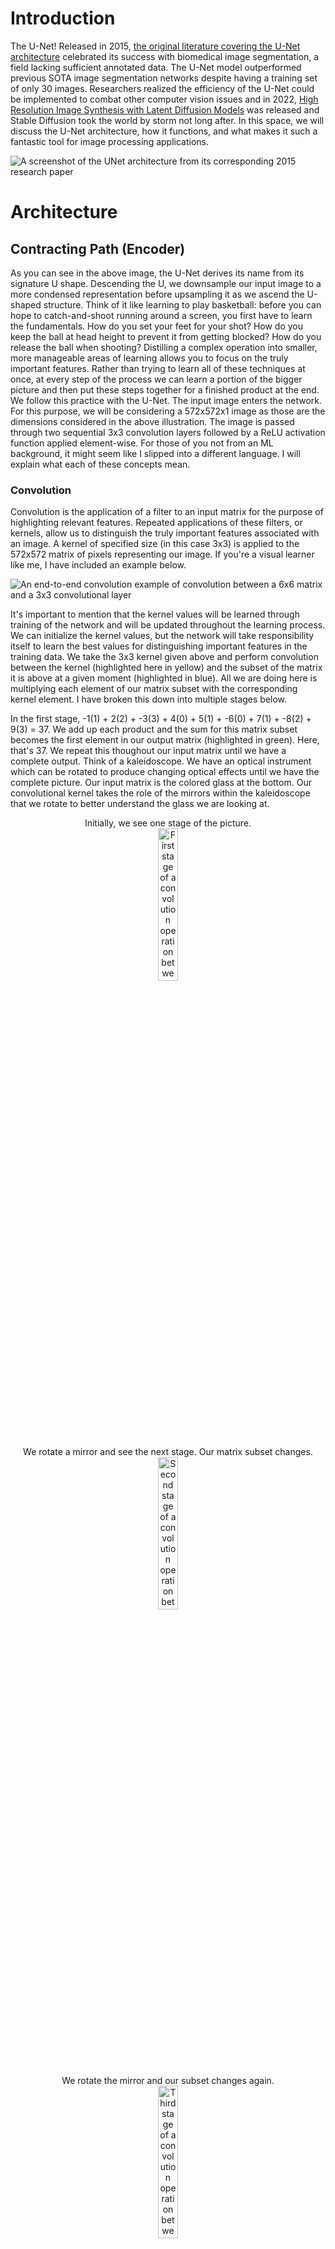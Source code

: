 # Introduction

The U-Net! Released in 2015, [the original literature covering the U-Net architecture](https://arxiv.org/abs/1505.04597) celebrated its success with biomedical image segmentation, a field lacking sufficient annotated data. The U-Net model outperformed previous SOTA image segmentation networks despite having a training set of only 30 images. Researchers realized the efficiency of the U-Net could be implemented to combat other computer vision issues and in 2022, [High Resolution Image Synthesis with Latent Diffusion Models](https://arxiv.org/abs/2112.10752) was released and Stable Diffusion took the world by storm not long after. In this space, we will discuss the U-Net architecture, how it functions, and what makes it such a fantastic tool for image processing applications.

![A screenshot of the UNet architecture from its corresponding 2015 research paper](/UNet/Images/unet_architecture.png)
# Architecture

## Contracting Path (Encoder)

As you can see in the above image, the U-Net derives its name from its signature U shape. Descending the U, we downsample our input image to a more condensed representation before upsampling it as we ascend the U-shaped structure. Think of it like learning to play basketball: before you can hope to catch-and-shoot running around a screen, you first have to learn the fundamentals. How do you set your feet for your shot? How do you keep the ball at head height to prevent it from getting blocked? How do you release the ball when shooting? Distilling a complex operation into smaller, more manageable areas of learning allows you to focus on the truly important features. Rather than trying to learn all of these techniques at once, at every step of the process we can learn a portion of the bigger picture and then put these steps together for a finished product at the end. We follow this practice with the U-Net. The input image enters the network. For this purpose, we will be considering a 572x572x1 image as those are the dimensions considered in the above illustration. The image is passed through two sequential 3x3 convolution layers followed by a ReLU activation function applied element-wise. For those of you not from an ML background, it might seem like I slipped into a different language. I will explain what each of these concepts mean.  

### Convolution
Convolution is the application of a filter to an input matrix for the purpose of highlighting relevant features. Repeated applications of these filters, or kernels, allow us to distinguish the truly important features associated with an image. A kernel of specified size (in this case 3x3) is applied to the 572x572 matrix of pixels representing our image. If you're a visual learner like me, I have included an example below.

![An end-to-end convolution example of convolution between a 6x6 matrix and a 3x3 convolutional layer](/UNet/Images/convolution_with_calculations.png)

It's important to mention that the kernel values will be learned through training of the network and will be updated throughout the learning process. We can initialize the kernel values, but the network will take responsibility itself to learn the best values for distinguishing important features in the training data. We take the 3x3 kernel given above and perform convolution between the kernel (highlighted here in yellow) and the subset of the matrix it is above at a given moment (highlighted in blue). All we are doing here is multiplying each element of our matrix subset with the corresponding kernel element. I have broken this down into multiple stages below.

In the first stage, -1(1) + 2(2) + -3(3) + 4(0) + 5(1) + -6(0) + 7(1) + -8(2) + 9(3) = 37. We add up each product and the sum for this matrix subset becomes the first element in our output matrix (highlighted in green). Here, that's 37. We repeat this thoughout our input matrix until we have a complete output. Think of a kaleidoscope. We have an optical instrument which can be rotated to produce changing optical effects until we have the complete picture. Our input matrix is the colored glass at the bottom. Our convolutional kernel takes the role of the mirrors within the kaleidoscope that we rotate to better understand the glass we are looking at. 
<p align="center" width="100%">
  Initially, we see one stage of the picture. <br>
  <img src="/UNet/Images/cwc_first_stage.png" alt="First stage of a convolution operation between a matrix and a kernel" width="25%">
</p>

<p align="center" width="100%">
  We rotate a mirror and see the next stage. Our matrix subset changes. <br>
  <img src="/UNet/Images/cwc_second_stage.png" alt="Second stage of a convolution operation between a matrix and a kernel" width="25%"> 
</p>
 
<p align="center" width="100%">
  We rotate the mirror and our subset changes again. <br>
  <img src="/UNet/Images/cwc_third_stage.png" alt="Third stage of a convolution operation between a matrix and a kernel" width="25%">  
</p>

<p align="center" width="100%">
  And again, completing the topmost row. <br>
  <img src="/UNet/Images/cwc_fourth_stage.png" alt="Fourth stage of a convolution operation between a matrix and a kernel" width="25%">  
</p>

So far, we have only been looking at the top row of the kaleidoscope image. And so we shift the lens down slightly to the next stage. A lot of the image will look the same but we have lost the topmost row and gained another row instead. Here, we are performing the same elementwise multiplication between the kernel and our matrix subset and summing the products. ![Second row of a convolution operation between a matrix and a kernel](/UNet/Images/cwc_second_row.png) We complete the second row, shift down and perform the same operations. ![Third row of a convolution operation between a matrix and a kernel](/UNet/Images/cwc_third_row.png) We shift down another row and arrive at all the information our kaleidoscope has to offer and correspondingly all the information our kernel has chosen to highlight from our input matrix. ![Fourth row of a convolution operation between a matrix and a kernel](/UNet/Images/cwc_fourth_row.png) 
As you can see in the example, our input matrix is 6x6 while our output is 4x4. The reason for this decrease in size is that as we move the kernel around the input matrix, we lose out on the edgemost matrix elements. This is intended for the U-Net architecture. The authors refer to it as the overlap-tile strategy, important for biomedical image segmentation as we only utilize pixels of the image where the full context is available in the input image. Here is an illustration from the research paper: 
<p align="center" width="100%">
  <img src="/UNet/Images/biomed_convolution_example.png" alt="Biomedical image segmentation example of convolution operation from U-Net research paper released in 2015" width="40%"
</p>

Convolution discards the edges of the image due to the incomplete context around those pixels, similar to our example.

### Rectified Linear Unit
Now that we have our output matrix, we apply an element-wise activation function. An activation function takes in a value and acts like a security checkpoint at the airport. At the airport, if you have a bottle with liquid over a certain volume, you must empty it before continuing. Rules are in place and if you fall short of those rules, you alter your input before proceeding. Depending on the value input to the activation function, it may allow it to pass unaffected or reject the value and replace it with 0. These actions will also change dependent on the respective activation function. The rectified linear unit (ReLU) activation function allows all nonnegative values to pass, and rejects negative values, setting them to 0.
<p align="center" width="100%">
  <img src="/UNet/Images/relu_activation_function.png" alt="A graph demonstrating the Rectified Linear Unit activation function" width="25%">
</p>

After passing our output matrix through the ReLU activation function, we have the following matrix. As you can see, only negative values were affected.
<p align="center" width="100%">
  <img src="/UNet/Images/matrix_after_activation.png" width="55%">
</p>

By passing our output matrix through this activation function, we are zeroing all negative values. This is important. Activation functions take on the nonlinear responsibility of our network. For those of you with an ML background, this is intuitive. For others, I'll give a brief overview and attach some resources for further reading. Without introducing any nonlinearity, we are bounding our network to linear representations. Regardless of our architecture or number of layers, a combination of linear operations will always result in a linear output and fail to capture a more complex relationship.
<p align="center" width="100%">
  <img src="/UNet/Images/linear_vs_nonlinear.png" alt="A simple example of linear operations failing to capture more complex data relationships"               width="30%"
</p>
  
Expressing this idea in 2-dimensions might seem reductive, but we can see that regardless of the number of operations in our linear relationship, we fail to adequately represent the quadratic curve. We can better capture it at a single instance, but linear operations will always fail to correctly model nonlinear relationships. Nonlinear activation functions allow us to express more complex relationships for the network to better model and understand the data. [Here is a video of Andrew Ng on nonlinear activation functions](https://www.youtube.com/watch?v=NkOv_k7r6no). [And a blog post covering some activation functions with code examples](https://machinelearningmastery.com/using-activation-functions-in-neural-networks/).

### Down-sampling (Max Pooling)
The stages mentioned above are repeated twice. Our initial image is passed through a convolution operation, then ReLU, and that result is passed through another round of convolution and activation functions. Next, we arrive at the downsampling step, illustrated in the below diagram with a red arrow.
<p align="center" width="100%">
  <img src="/UNet/Images/first_downsampling_step.png" alt="The first max pooling operation performed on the contracting path of the U-Net" width="10%"
</p>

To downsample our matrix output, we perform a 2x2 max pooling operation. Max pooling maintains the most essential features of our image while diminishing our total information for faster computations. Preserving the most important features regardless of our matrix size builds robustness in the network to scale and orientation changes in images. We can take our previous matrix as an example. At each 2x2 matrix subset, we highlight the most relevant value and pass it on to our output matrix (highlighted in green).
<p align="center" width="100%">
  <img src="/UNet/Images/max_pooling.png" alt="Example of a max pooling operation transforming a 4x4 matrix into a 2x2 matrix" width="35%"
</p>

By emphasizing the most relevant features in our image, we are also diminishing the less important features. The network becomes less concerned with discoloration or lighting of an image and focuses on the critical features of the objects contained within the image.

Following the convolution, ReLU, and now max pooling operation, the most relevant features of the image have been highlighted for the network to learn. It has also arrived at a much more compact representation of the image, spotlighting the efficiency of the U-Net architecture. Distlling our higher-dimension image to a lower-dimension representation allows for easier and faster computations, especially when our images aren't 4x4 as in the example above, but 568x568. With each max pooling operation, we decrease our total number of pixels by 75% as we half both the number of rows and the number of columns in our matrix. By halving our matrix both horizontally and vertically, we have arrived at a much more compact image representation. 

### Channels
Let's take a step back and revisit convolution. They have an important feature I didn't touch on, channels. Channels are the third dimension for our image matrices. Similar to how images have a height and width, they also have channels. Channels represent the number of distinct spaces where our image offers information. The easiest way to think of this is through the RGB color space. RGB images are stored with three channels: red, green, and blue. Each channel contains information on its associated intensity. We can look at the image of a lake separated to its respective red, green, and blue channels.
<p align="center" width="100%">
  <img src="/UNet/Images/image_channels.png" alt="An example image broken down to its respective red, green, and blue channels." width="85%"
</p>

Each image channel is made up of the associated per-pixel intensity values. These matrices have the exact same height, width, and number of pixels. Each channel is a matrix whose values contain information on the specific pixel's intensity. In the example below, these values range from 0-1 and represent the intensity of that color in the associated pixel. The first pixel in the image appears to be fairly distributed between red and blue with a slight green influence. The bottom-left pixel appears to have a heavy red influence, but both green and blue coloring are also apparent in the pixel.
<p align="center" width="100%">
  <img src="/UNet/Images/channels.png" alt="An image matrix with pixel values corresponding to its red, green, and blue channels." width="35%"
</p>

However, channels don't have to be restricted to the color space. They can represent information on saturation, lighting, and many other visual effects we take for granted when seeing an image, but are crucial to a computer's comprehension. If the image only had one channel, it would lack information on color or other effects. This is known as grayscale. Instead of RGB coloring, the channel would contain information on the intensity of gray shading. One extreme of the intensity spectrum would be white, and the other would be black. Thus, grayscale images only need one channel for information.

When performing convolution, we can control the number of channels in our output, allowing the network to broaden its understanding of an image. It can go beyond grayscale, and process the image in a number of different spaces. These distinct spaces allow the network to accomplish its image processing goal. By incorporating a variety of information contained in different perspectives (channels), the computer gains a more complete awareness of the image it is viewing.

Convolution can affect our channel dimension, similar to max pooling's effect on height and width dimensions. We can take a grayscale image and perform convolution to broaden it to 64 channels, deepening the network's image comprehension. This is the example in the paper. Every rectangle indicating the image will have its height and width dimensions near the bottom of the rectangle and its number of channels above the rectangle.
<p align="center" width="100%">
  <img src="/UNet/Images/unet_channels.png" width="10%"
</p>

A 572x572x1 image is input and broadened to 570x570x64. Our input image only holds one channel, as the biomedical images the network was trained on are all in grayscale, offering information on shades of black-and-white but having no channels for color representation. If we were training on RGB images, we could feed in images with 3 channels (572x572x3) and still have a 570x570x64 sized output. Throughout the network, our first convolution operation also dictates our number of channels moving forward. In the first stage, our first convolution operation gives us 64 channels. In the next stage, following our max pooling, we perform our first convolution operation and increase the channels to 128. This continues, doubling our number of channels in the first convolution operation of each stage until we arrive at the bottom of our U-shape and the bridge in our architecture. 

## Bridge
We repeat the above process (3x3 convolution, ReLU, 3x3 convolution, ReLU, 2x2 max pooling) before arriving at the bridge, the bottom of the U-shaped architecture. This is our link between the contractive path we have descended and the expansive path we will soon ascend. Our image is at its smallest dimension size. From our initial 572x572x1 matrix, we have arrived at a 32x32x512 representation. This is the output of the final max pooling operation and serves as our input to the bridge.
<p align="center" width="100%">
  <img src="/UNet/Images/bridge.png" alt="Diagram of the bridge of the U-Net architure taken from the corresponding 2015 research paper" width="55%"
</p>

We repeat the process from throughout our contractive path descension. 3x3 convolution doubling our channel number, elementwise ReLU activation function, another 3x3 convolution, and ReLU takes our image dimensions to 28x28x1024. Since we have arrived at the bottom of the U, rather than downsample again, we upsample and begin our ascent up the expansive path of the architecture. At some point, no matter how much you practice each technique individually, the only way to increase your proficiency with shooting coming off of a screen is to incorporate your improved techniques into shooting off a screen. That is what we are doing here. We've distilled our task into its multiple separate techniques and now it is time to start putting it all together again and see how we have improved. 

## Expansive Path (Decoder)
Throughout our encoder process, we performed multiple sequential operations. Convolutions were followed by an activation function, and multiple convolution-activation operations occurred before we downsampled our matrix. We will follow a similar process with our decoder section. We are now putting our techniques together in hopes of shooting the perfect shot, just like the network assembling the features it has learned from its training. Rather than practicing catching the ball, setting our feet, and raising the ball to shoot individually, we will be practicing these skills together. Rather than breaking down our image into separate channels, we'll be accumulating the information we learn from these channels. Rather than downsampling, we will be upsampling. The purpose of the encoder was to determine the most decisive features from our image and condense them to a more computationally-friendly representation while minimizing information loss. The decoder's purpose is to rebuild the image from the network's determined features and compare model output to our desired outcome. Learning at every stage of the decoder will be augmented through skip connections, which I'll cover below. 

### Skip Connections
As we ascend the expansive path, we notice a significant change in the architecture from the contracting path. Skip connections, or connecting paths, offer an opportunity for our network to augment its decoding step learning through information from the corresponding encoding step. Skip connections link images at similar stages in their respective processes. These connections across the architecture boost our image understanding. Images from the contracting path are cropped and concatenated on to our expansive path images. Since images are taken from equivalent steps in their respective processes, they have an equal number of channels. Our expansive path images are augmented with their counterparts and the number of channels is doubled. In the illustration below, images from the contracting path are cropped so that they fit the size of the respective stage in the expansive path. The crop is denoted by the dotted blue lines and the connecting path by the arrow in the image below. The concatenated contracting path image is depicted as a white rectangle extending our expansive path image.
<p align="center" width="100%">
  <img src="/UNet/Images/connecting_path_crop.png" alt="Crop of the U-Net architure taken from the corresponding 2015 research paper" width="60%"
</p>

The benefit here is that by combining the features present at the encoder stage with those present at the decoder stage, we obtain a more complete understanding of the image. Every channel of our image contributes to the network's overall understanding and provides more context for the image we are reassembling. 

Our current decoder stage image is being reassembled after having been compacted through the encoder. It has been condensed to contain the most important features of our image, but may have lost some spatial awareness of object locations. When trying to reconstruct our image to a higher resolution, regaining the spatial information is crucial. By concatenating the encoder stage representations to our decoder stage, we gain information from a higher resolution image and allow for more accurate image reconstruction. It's like assembling Lego. The picture on the box is a much larger representation of the object you're trying to construct. When building your bricks, you're aware that the floodlights go on top of the fire station. But where is the top of the station? By consulting the image on the box, you can gain a better understanding of the proportion of your bricks and where exactly to place the construction's most important features. 

Similarly for the U-Net, we've identified the most important features, but when trying to reassemble our details to a higher resolution we might have lost their exact placement. Concatenation of the encoder-stage images helps us. The cropped encoder stage might have spatial awareness of all the objects in the image, but not yet understand each feature's importance. The decoder stage image will be aware of the features but have lost their exact location when upsampling from smaller image dimensions. The Lego box doesn't place any emphasis on the floodlights, but it tells you their exact position relative to the other bricks of your construction. We place emphasis on the floodlights when reconstructing the building, and consulting the cover of the box helps us determine their location when reassembling the bricks from scratch. By combining the encoder and decoder stage representations, we can recognize what objects are important and their exact location in relation to the other image pixels, boosting our network's overall image perception. A simplified example is given below, taken from [this video](https://www.youtube.com/watch?v=NhdzGfB1q74) which does a phenomenal job explaining the overall U-net architecture.

<img src="/UNet/Images/decoder_stage_sc.png" width="33%" /> <img src="/UNet/Images/encoder_stage_sc.png" width="33%" /> <img src="/UNet/Images/combined_stage_sc.png" width="33%" />

### Convolution, ReLU, and Up-Sampling
Immediately after the skip connection has concatenated our images atop one another, doubling our number of channels, we pass them through a series of convolution and activation function operations. The first convolution stage receives as input our concatenation of decoder and encoder stage images. It halves the number of channels, absorbing the information gained from the skip connections. This output matrix is passed through an elementwise ReLU, before we repeat another stage of convolution and activation function operations.

The purpose of these blocks is similar to their purpose in the contracting path. The convolution emphasizes our important features and the activation function implements nonlinearity for modeling complexity. Let's reexamine our convolution and activation function example from before. Even in this simplified example, the operations have a notable impact. Our initial matrix with no value greater than 6 has jumped to contain a much larger range of values, even with ReLU limiting the nonnegative values.
<p align="center" width="100%">
  <img src="/UNet/Images/convolution_result_revisited.png" width="30%"
</p>

If we pass the matrix through another stage with the same convolutional kernel, we can observe a greater activation of the matrix values, with some jumping to triple digits. Even with this toy example, we can see how convolution may emphasize certain features and devalue others. 
<p align="center" width="100%">
  <img src="/UNet/Images/convolution_next_step.png" width="30%"
</p>

After passing the convolution result through an activation function, we arrive at the below matrix. Our activation function has set the bottom-left negative value to 0. In this example, this might indicate there is little information for our network to care about in this region. We've arrived at a more compact representaton of our image with important regions emphasized and regions with little information devalued.
<p align="center" width="100%">
  <img src="/UNet/Images/activation_function_next_step.png" alt="Effect of ReLU activation function on simplified matrix example" width="30%"
</p>

This example is only meant to reiterate how convolutional operations work. It's unlikely for two filters to have the same values. Each filter's values are optimized by the network to highlight significant details of our image and devalue insignificant features. Convolution is the proof in our pudding. As the network is trained on a multitude of images, it receives feedback on its performance and updates the values of its convolutional filters to produce better results going forward. It works in concert with the activation functions, skip connections, upsampling and downsampling operations to serve as the network's decision-makers on the important features in an image. 

Lastly, a reminder that the network operates on a much larger scale. Matrices are not 6x6, 4x4 or 2x2, they are anywhere from 28x28 to 572x572. This is why our encoder path condenses each image to a much smaller representation. It provides an efficient method to determine the most important features of our image, regardless of its dimensionality. This is why neural networks have been found to be so valuable. The network determines the values of our convolution kernels, and their optimal implementation to interact with the other network operations. Throughout training, these values are updated as the network realizes what produces the best results. 

### Up-Sampling
Two main approaches exist to upsampling: nearest neighbor interpolation and transpose convolution. Nearest neighbor interpolation is the original implementation covered in the research paper. Transpose convolution is a newer, slightly more complex alternative which I summarize [below](#transpose-convolution). Nearest neighbor interpolation is intuitive. We quadruple our matrix size by doubling the number of rows and doubling the number of columns in our data. We can convert a 2x2 matrix to a 4x4 matrix by doubling the representation of each value horizontally and vertically.
<p align="center" width="100%">
  <img src="/UNet/Images/simple_upsampling.png" alt="Matrix example of simple upsampling operation" width="65%"
</p>

We quadruple every instance of our previous values to double the number of rows and columns for our matrix. There are no kernels, learned values, or nonlinearity. This simple method offers a quick path towards upsampling our compressed image representations. After descending the contractive path, and minimizing our image size, ascending our expansive path is focused on restoring the image to its original dimensions, while maintaining the features discovered through our descent of the network. Nearest neighbor interpolation offers a cheap upsampling operation without affecting our learned features.
<p align="center" width="100%">
  <img src="/UNet/Images/upsampling_step.png" alt="The last upsampling operation performed on the expanding path of the U-Net" width="30%"
</p>

Directly following our upsampling operation, we perform 2x2 convolution. This can be seen in the diagram above as the number of channels remains the same between upsampling and concatenating the encoder stage images with the decoder stage images. Two steps are performed sequentially here. First, the nearest neighbor interpolation upsampling as described above, immediately followed by convolution with a 2x2 filter to make space for the cropped concatenated images. We could have a 196x196x128 matrix for our image, upsample to 392x392x128, convolve to 392x392x64, then double our channels through concatenation and arrive at a 392x392x128 representation of our data. Those operations are performed sequentially in the green upsampling arrow illustrated above. Concatenations are covered in more detail in the next section.

### Final Layer (1x1 Convolution)
<p align="center" width="100%">
  <img src="/UNet/Images/unet_architecture.png" alt="A screenshot of the UNet architecture from its corresponding 2015 research paper" width="50%"
</p>

After having performed the many associated concatenation, convolution, activation function, downsampling, and upsampling operations, we arrive at the final stage of our architecture. A 1x1 convolution operation is performed here to map the multiple channels for each image pixel to the desired number of channels for our output image. Again, this is one of the great benefits of convolutional operations. We can input an image with any number of channels and output our preferred number of channels for evaluation. 
As seen in the image of the architecture, this could involve taking our 64 channels and performing convolution to output an image with 2 channels. [Here is a great video](https://www.youtube.com/watch?v=c1RBQzKsDCk) on 1x1 convolutions, their utility, and use cases.

### Error Function (Cross-Entropy)
We've done it. We've practiced setting our feet coming around the screen, we've practiced our hand positioning, and we've practiced our follow-through. We've spent time practicing each part of the technique separately and now it's time to put it all together. You run around the screen, catch the ball, shoot, and... CLANGGGG! Off front-rim. What happened? Somewhere in the process, something went wrong. Despite all the time and energy you've put into practicing your technique, something is still a little bit off. It's okay though! Maybe it was the positioning of your feet, maybe it was your release point, maybe you hadn't practiced enough with a defender and that threw off your shot. Whatever the reason, it's okay. This is a learning process and with time, you'll be able to adjust your shot as you learn more and more about what a good shot looks like and take fewer and fewer bad shots. That's exactly what happens with neural networks!

Backpropagation is key to the success of any neural network. It spends its time practicing and learning its task, and adjusts its predicted value to the true value provided by the training data. This feedback reception and adjustment is called backpropagation. In this case, the U-Net predicts its segmentations and finds out how good of a job it did. If it did a great job, it might go back and only slightly adjust its follow-through. If it did a really bad job, it might go back and do a serious rewrite of setting its feet and bringing the ball up to head height again. The feedback of the network is decided by its loss function. For the U-Net, those loss functions are Softmax and Cross-Entropy. 

Softmax measures the predicted activation of every pixel in our image across our channels. The channel with the most activation is then compared to the ground-truth image through cross-entropy. We measure the confidence of our network's output to the true result and backpropagate the correctness through our network. If the network was close to the true result, the model will only slightly change its convolution values. If the prediction was far off from the correct result, the model may take more drastic efforts to update its weights for more accurate future predictions. This process is repeated until we have exhausted our set of training images. 

## Other

### Data Augmentation
<p align="center" width="100%">
  <img src="/UNet/Images/data_augmentation.png" alt="An example image showing data augmentation variations" width="50%"
</p>
  
When training on a limited set of images, as with biomedical image segmenation, it is important to maximize the value we extract from our training set. Data Augmenation is one possibility. Data Augmentation performs a variety of operations on our images to build robustness in our model against new presentations of the same objects. We might flip our images horizontally, vertically, rotate, crop, or change the saturation of our images. After all, a bike will always be a bike. By presenting our images in various situations, our network learns to identify the object regardless of its context.

### Batch Normalization
The original paper does not include batch normalization, but it has become very common in subsequent architectures. Given a wide potential range of values included in the output matrix, we may want to take some action to stabilize the network and prevent it from being too affected by outlier values. One option is batch normalization. Batch normalization reduces the covariance, or joint variability of two variables. It is used to minimize the influence singular values may have on other values in the matrix. [Its PyTorch implementation can be found here](https://pytorch.org/docs/stable/generated/torch.nn.BatchNorm2d.html). After performing our convolution operations, we can pass our output matrix through a batch normalization layer to concentrate our values and bring them closer to a uniform distribution. Uniform distributions become a lot easier to optimize for, than distributions spanning a wide range of values with outliers, which is what we had before. For this reason, batch normalization layers can aid in "simplifying" our values and bringing them closer to a standard distribution before feeding them to our activation layer. 

### Dropout
Our network is a large connection of multiple neurons connected together in an architecture resembling a U. To prevent our architecture from becoming overly dependent on any specific neurons, we practice dropout. By dropping out certain neurons, we prevent our network from becoming overly dependent on the roles of any specific neuron. This evenly distributes our weights throughout the network and helps us generalize to new data not included in our training set. If we have one neuron specifically attuned at recognizing bicycles in our image and are shown new images with jet skis, our network might be overeager to predict the jet ski is actually a bicycle due to the overvalued neuron. By practicing dropout, we prevent our network from being overly influenced by one neuron's behavior and distribute decision-making responsibilites among the many neurons present in our network. Dropout was not popularized in 2015, when the U-Net research paper was released but has quickly become a fundamental operation in neural networks since that time. Many newer implementations of the U-Net architecture include dropout functionality. 

### Transpose Convolution
Transpose convolution offers an alternative to nearest neighbor interpolation. It offers a learnable kernel to increase our spatial resolution to the desired dimensions. A brilliant illustration [can be found here](https://towardsdatascience.com/types-of-convolutions-in-deep-learning-717013397f4d) or videos approaching it from different perspectives can be found [here](https://www.youtube.com/watch?v=fMwti6zFcYY) and [here](https://www.youtube.com/watch?v=xoAv6D05j7g). We are creating a learnable kernel which pads our smaller matrix with zeros and performs convolution for an upsampled representation. Transpose convolution is a more complex operation and slightly more expensive in terms of both time and speed as a result. 

Imagine you have the perfect recipe for chicken wings. Unfortunately it only applies to five chicken wings and is enough to feed yourself for dinner every night, but you're having 10 friends over and want to increase the recipe to accomodate everyone. You could multiply the recipe by 10 to have enough food for yourself and your guests. This would be nearest neighbor interpolation. Alternatively, you could practice multiple times, changing the ingredients and playing with the spice levels until you arrive at a recipe you enjoy for 10 people. This would require multiple stages of practicing, tasting the wings, and rewriting the recipe until you're happy with the final product. This would be transpose convolution and has the associated time cost as well.

### Disclaimer: Additional Details
Image set is actually 512x512 pixels, converted to 572x572 by mirroring 30 pixels on either end of image. This concept is known as padding where an image size is slightly increased with placeholder values for ease of computation. Additionally, when performing convolution or max pooling, we are using strides to determine how much we move each filter along our input matrix. With a stride of 1, as in convolution, we only shift the matrix by one pixel when done with our operations. Max pooling will often use a stride of 2 and subsequently move the filter to values that were unseen in the previous operation. Think about it, if we have a 2x2 max pooling operation and then shift the filter over by 2, the next 2x2 matrix subset will be values that were not viewed in the previous operation.
